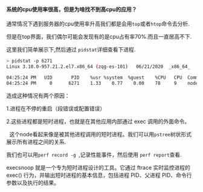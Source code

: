 #### 系统的cpu使用率很高，但是为啥找不到高cpu的应用？

通常情况下遇到服务器的cpu使用率升高我们都是会用`top`或者`htop`命令去分析.

但是在top界面，我们偶尔可能会发现有的是cpu占有率70%.而且一直居高不下.

这里我们简单展示下,然后通过 `pidstat`详细查看下进程.
```bash
> pidstat -p 6271
Linux 3.10.0-957.21.2.el7.x86_64 (zqg-es-101) 	06/21/2020 	_x86_64_	(16 CPU)

04:25:24 PM   UID       PID    %usr %system  %guest    %CPU   CPU  Command
04:25:24 PM     0      6271    1.33    0.77    0.00    78     9    node
```

造成这种情况有两个原因：

1.进程在不停的重启（段错误或配置错误）

2.这些进程都是短时进程，也就是在其他应用内部通过 exec 调用的外面命令。

 
这个node看起来像是被其他进程调用的短时进程。我们可以用`pstree`树状形式展示所有进程之间的关系.

我们也可以用`perf record -g `,记录性能事件，然后使用 `perf report`查看.

execsnoop 就是一个专为短时进程设计的工具。它通过 ftrace 实时监控进程的 exec() 行为，并输出短时进程的基本信息，包括进程 PID、父进程 PID、命令行参数以及执行的结果。

